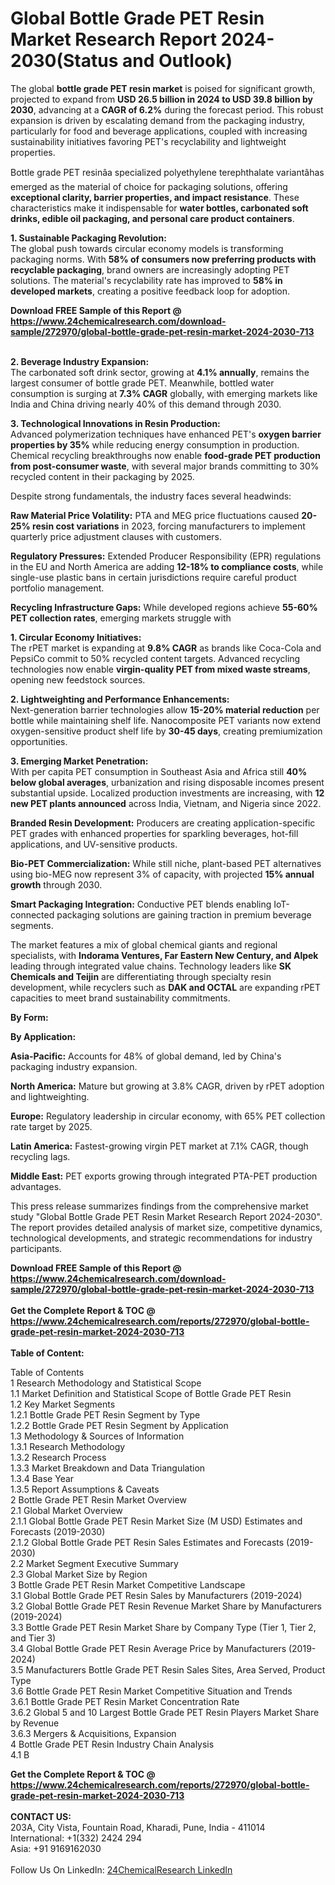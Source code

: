 <h1>Global Bottle Grade PET Resin Market Research Report 2024-2030(Status and Outlook)</h1><p>The global <strong>bottle grade PET resin market</strong> is poised for significant growth, projected to expand from <strong>USD 26.5 billion in 2024 to USD 39.8 billion by 2030</strong>, advancing at a <strong>CAGR of 6.2%</strong> during the forecast period. This robust expansion is driven by escalating demand from the packaging industry, particularly for food and beverage applications, coupled with increasing sustainability initiatives favoring PET's recyclability and lightweight properties.</p><p>Bottle grade PET resinâa specialized polyethylene terephthalate variantâhas emerged as the material of choice for packaging solutions, offering <strong>exceptional clarity, barrier properties, and impact resistance</strong>. These characteristics make it indispensable for <strong>water bottles, carbonated soft drinks, edible oil packaging, and personal care product containers</strong>.</p><p><strong>1. Sustainable Packaging Revolution:</strong><br>
The global push towards circular economy models is transforming packaging norms. With <strong>58% of consumers now preferring products with recyclable packaging</strong>, brand owners are increasingly adopting PET solutions. The material's recyclability rate has improved to <strong>58% in developed markets</strong>, creating a positive feedback loop for adoption.</p><div><b>Download FREE Sample of this Report @ 
            <a href="https://www.24chemicalresearch.com/download-sample/272970/global-bottle-grade-pet-resin-market-2024-2030-713">
            https://www.24chemicalresearch.com/download-sample/272970/global-bottle-grade-pet-resin-market-2024-2030-713</a></b></div><br><p><strong>2. Beverage Industry Expansion:</strong><br>
The carbonated soft drink sector, growing at <strong>4.1% annually</strong>, remains the largest consumer of bottle grade PET. Meanwhile, bottled water consumption is surging at <strong>7.3% CAGR</strong> globally, with emerging markets like India and China driving nearly 40% of this demand through 2030.</p><p><strong>3. Technological Innovations in Resin Production:</strong><br>
Advanced polymerization techniques have enhanced PET's <strong>oxygen barrier properties by 35%</strong> while reducing energy consumption in production. Chemical recycling breakthroughs now enable <strong>food-grade PET production from post-consumer waste</strong>, with several major brands committing to 30% recycled content in their packaging by 2025.</p><p>Despite strong fundamentals, the industry faces several headwinds:</p><p><strong>Raw Material Price Volatility:</strong> PTA and MEG price fluctuations caused <strong>20-25% resin cost variations</strong> in 2023, forcing manufacturers to implement quarterly price adjustment clauses with customers.</p><p><strong>Regulatory Pressures:</strong> Extended Producer Responsibility (EPR) regulations in the EU and North America are adding <strong>12-18% to compliance costs</strong>, while single-use plastic bans in certain jurisdictions require careful product portfolio management.</p><p><strong>Recycling Infrastructure Gaps:</strong> While developed regions achieve <strong>55-60% PET collection rates</strong>, emerging markets struggle with 
    </p><p><strong>1. Circular Economy Initiatives:</strong><br>
The rPET market is expanding at <strong>9.8% CAGR</strong> as brands like Coca-Cola and PepsiCo commit to 50% recycled content targets. Advanced recycling technologies now enable <strong>virgin-quality PET from mixed waste streams</strong>, opening new feedstock sources.</p><p><strong>2. Lightweighting and Performance Enhancements:</strong><br>
Next-generation barrier technologies allow <strong>15-20% material reduction</strong> per bottle while maintaining shelf life. Nanocomposite PET variants now extend oxygen-sensitive product shelf life by <strong>30-45 days</strong>, creating premiumization opportunities.</p><p><strong>3. Emerging Market Penetration:</strong><br>
With per capita PET consumption in Southeast Asia and Africa still <strong>40% below global averages</strong>, urbanization and rising disposable incomes present substantial upside. Localized production investments are increasing, with <strong>12 new PET plants announced</strong> across India, Vietnam, and Nigeria since 2022.</p><p><strong>Branded Resin Development:</strong> Producers are creating application-specific PET grades with enhanced properties for sparkling beverages, hot-fill applications, and UV-sensitive products.</p><p><strong>Bio-PET Commercialization:</strong> While still niche, plant-based PET alternatives using bio-MEG now represent 3% of capacity, with projected <strong>15% annual growth</strong> through 2030.</p><p><strong>Smart Packaging Integration:</strong> Conductive PET blends enabling IoT-connected packaging solutions are gaining traction in premium beverage segments.</p><p>The market features a mix of global chemical giants and regional specialists, with <strong>Indorama Ventures, Far Eastern New Century, and Alpek</strong> leading through integrated value chains. Technology leaders like <strong>SK Chemicals and Teijin</strong> are differentiating through specialty resin development, while recyclers such as <strong>DAK and OCTAL</strong> are expanding rPET capacities to meet brand sustainability commitments.</p><p><strong>By Form:</strong></p><p><strong>By Application:</strong></p><p><strong>Asia-Pacific:</strong> Accounts for 48% of global demand, led by China's packaging industry expansion.</p><p><strong>North America:</strong> Mature but growing at 3.8% CAGR, driven by rPET adoption and lightweighting.</p><p><strong>Europe:</strong> Regulatory leadership in circular economy, with 65% PET collection rate target by 2025.</p><p><strong>Latin America:</strong> Fastest-growing virgin PET market at 7.1% CAGR, though recycling lags.</p><p><strong>Middle East:</strong> PET exports growing through integrated PTA-PET production advantages.</p><p>This press release summarizes findings from the comprehensive market study "Global Bottle Grade PET Resin Market Research Report 2024-2030". The report provides detailed analysis of market size, competitive dynamics, technological developments, and strategic recommendations for industry participants.</p><div><b>Download FREE Sample of this Report @ 
            <a href="https://www.24chemicalresearch.com/download-sample/272970/global-bottle-grade-pet-resin-market-2024-2030-713">
            https://www.24chemicalresearch.com/download-sample/272970/global-bottle-grade-pet-resin-market-2024-2030-713</a></b></div><br><div><b>Get the Complete Report & TOC @ 
            <a href="https://www.24chemicalresearch.com/reports/272970/global-bottle-grade-pet-resin-market-2024-2030-713">
            https://www.24chemicalresearch.com/reports/272970/global-bottle-grade-pet-resin-market-2024-2030-713</a></b></div><br>
            <b>Table of Content:</b><p>Table of Contents<br />
1 Research Methodology and Statistical Scope<br />
1.1 Market Definition and Statistical Scope of Bottle Grade PET Resin<br />
1.2 Key Market Segments<br />
1.2.1 Bottle Grade PET Resin Segment by Type<br />
1.2.2 Bottle Grade PET Resin Segment by Application<br />
1.3 Methodology & Sources of Information<br />
1.3.1 Research Methodology<br />
1.3.2 Research Process<br />
1.3.3 Market Breakdown and Data Triangulation<br />
1.3.4 Base Year<br />
1.3.5 Report Assumptions & Caveats<br />
2 Bottle Grade PET Resin Market Overview<br />
2.1 Global Market Overview<br />
2.1.1 Global Bottle Grade PET Resin Market Size (M USD) Estimates and Forecasts (2019-2030)<br />
2.1.2 Global Bottle Grade PET Resin Sales Estimates and Forecasts (2019-2030)<br />
2.2 Market Segment Executive Summary<br />
2.3 Global Market Size by Region<br />
3 Bottle Grade PET Resin Market Competitive Landscape<br />
3.1 Global Bottle Grade PET Resin Sales by Manufacturers (2019-2024)<br />
3.2 Global Bottle Grade PET Resin Revenue Market Share by Manufacturers (2019-2024)<br />
3.3 Bottle Grade PET Resin Market Share by Company Type (Tier 1, Tier 2, and Tier 3)<br />
3.4 Global Bottle Grade PET Resin Average Price by Manufacturers (2019-2024)<br />
3.5 Manufacturers Bottle Grade PET Resin Sales Sites, Area Served, Product Type<br />
3.6 Bottle Grade PET Resin Market Competitive Situation and Trends<br />
3.6.1 Bottle Grade PET Resin Market Concentration Rate<br />
3.6.2 Global 5 and 10 Largest Bottle Grade PET Resin Players Market Share by Revenue<br />
3.6.3 Mergers & Acquisitions, Expansion<br />
4 Bottle Grade PET Resin Industry Chain Analysis<br />
4.1 B</p><div><b>Get the Complete Report & TOC @ 
            <a href="https://www.24chemicalresearch.com/reports/272970/global-bottle-grade-pet-resin-market-2024-2030-713">
            https://www.24chemicalresearch.com/reports/272970/global-bottle-grade-pet-resin-market-2024-2030-713</a></b></div><br><b>CONTACT US:</b><br>
            203A, City Vista, Fountain Road, Kharadi, Pune, India - 411014<br>
            International: +1(332) 2424 294<br>
            Asia: +91 9169162030 <br><br>
            Follow Us On LinkedIn: <a href="https://www.linkedin.com/company/24chemicalresearch/">24ChemicalResearch LinkedIn</a>